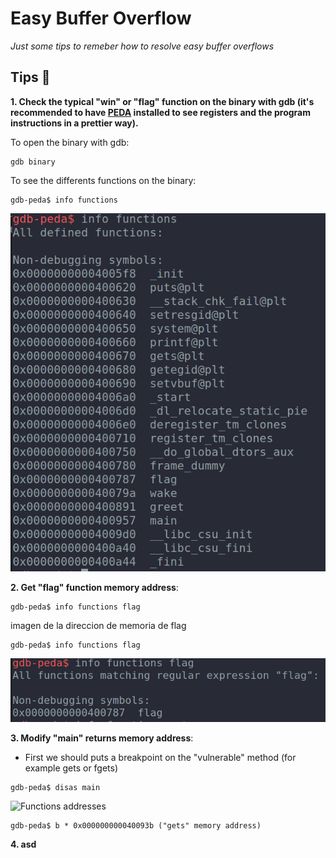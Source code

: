 # Easy Buffer Overflow 
_Just some tips to remeber how to resolve easy buffer overflows_

## Tips 📝
**1.  Check the typical "win" or "flag" function on the binary with gdb (it's recommended to have [PEDA](https://github.com/longld/peda) installed to see registers and the program instructions in a prettier way).**

To open the binary with gdb:
```
gdb binary
```
To see the differents functions on the binary: 
```
gdb-peda$ info functions
```
![Functions addresses](./images/functions.png)


**2. Get "flag" function memory address**: 
```
gdb-peda$ info functions flag 
```
imagen de la direccion de memoria de flag
```
gdb-peda$ info functions flag 
```
![Functions addresses](./images/function_address.png)

**3. Modify "main" returns memory address**:

- First we should puts a breakpoint on the "vulnerable" method (for example gets or fgets)
```
gdb-peda$ disas main
```
![Functions addresses](./images/get_address.png)

```
gdb-peda$ b * 0x000000000040093b ("gets" memory address)
```


**4. asd**

